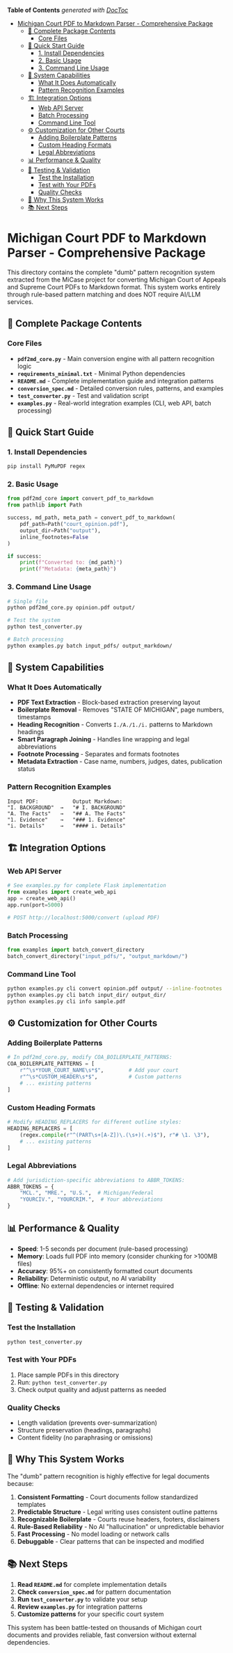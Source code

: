 <!-- START doctoc generated TOC please keep comment here to allow auto update -->
<!-- DON'T EDIT THIS SECTION, INSTEAD RE-RUN doctoc TO UPDATE -->
**Table of Contents**  *generated with [DocToc](https://github.com/thlorenz/doctoc)*

- [Michigan Court PDF to Markdown Parser - Comprehensive Package](#michigan-court-pdf-to-markdown-parser---comprehensive-package)
  - [📁 Complete Package Contents](#-complete-package-contents)
    - [Core Files](#core-files)
  - [🚀 Quick Start Guide](#-quick-start-guide)
    - [1. Install Dependencies](#1-install-dependencies)
    - [2. Basic Usage](#2-basic-usage)
    - [3. Command Line Usage](#3-command-line-usage)
  - [🔧 System Capabilities](#-system-capabilities)
    - [What It Does Automatically](#what-it-does-automatically)
    - [Pattern Recognition Examples](#pattern-recognition-examples)
  - [🏗️ Integration Options](#-integration-options)
    - [Web API Server](#web-api-server)
    - [Batch Processing](#batch-processing)
    - [Command Line Tool](#command-line-tool)
  - [⚙️ Customization for Other Courts](#-customization-for-other-courts)
    - [Adding Boilerplate Patterns](#adding-boilerplate-patterns)
    - [Custom Heading Formats](#custom-heading-formats)
    - [Legal Abbreviations](#legal-abbreviations)
  - [📊 Performance & Quality](#-performance--quality)
  - [🧪 Testing & Validation](#-testing--validation)
    - [Test the Installation](#test-the-installation)
    - [Test with Your PDFs](#test-with-your-pdfs)
    - [Quality Checks](#quality-checks)
  - [🎯 Why This System Works](#-why-this-system-works)
  - [📚 Next Steps](#-next-steps)

<!-- END doctoc generated TOC please keep comment here to allow auto update -->

# Michigan Court PDF to Markdown Parser - Comprehensive Package

This directory contains the complete "dumb" pattern recognition system extracted from the MiCase project for converting Michigan Court of Appeals and Supreme Court PDFs to Markdown format. This system works entirely through rule-based pattern matching and does NOT require AI/LLM services.

## 📁 Complete Package Contents

### Core Files

- **`pdf2md_core.py`** - Main conversion engine with all pattern recognition logic
- **`requirements_minimal.txt`** - Minimal Python dependencies
- **`README.md`** - Complete implementation guide and integration patterns
- **`conversion_spec.md`** - Detailed conversion rules, patterns, and examples
- **`test_converter.py`** - Test and validation script
- **`examples.py`** - Real-world integration examples (CLI, web API, batch processing)

## 🚀 Quick Start Guide

### 1. Install Dependencies

```bash
pip install PyMuPDF regex
```

### 2. Basic Usage

```python
from pdf2md_core import convert_pdf_to_markdown
from pathlib import Path

success, md_path, meta_path = convert_pdf_to_markdown(
    pdf_path=Path("court_opinion.pdf"),
    output_dir=Path("output"),
    inline_footnotes=False
)

if success:
    print(f"Converted to: {md_path}")
    print(f"Metadata: {meta_path}")
```

### 3. Command Line Usage

```bash
# Single file
python pdf2md_core.py opinion.pdf output/

# Test the system
python test_converter.py

# Batch processing
python examples.py batch input_pdfs/ output_markdown/
```

## 🔧 System Capabilities

### What It Does Automatically

- **PDF Text Extraction** - Block-based extraction preserving layout
- **Boilerplate Removal** - Removes "STATE OF MICHIGAN", page numbers, timestamps
- **Heading Recognition** - Converts `I./A./1./i.` patterns to Markdown headings
- **Smart Paragraph Joining** - Handles line wrapping and legal abbreviations
- **Footnote Processing** - Separates and formats footnotes
- **Metadata Extraction** - Case name, numbers, judges, dates, publication status

### Pattern Recognition Examples

```
Input PDF:           Output Markdown:
"I. BACKGROUND"  →   "# I. BACKGROUND"
"A. The Facts"   →   "## A. The Facts" 
"1. Evidence"    →   "### 1. Evidence"
"i. Details"     →   "#### i. Details"
```

## 🏗️ Integration Options

### Web API Server

```python
# See examples.py for complete Flask implementation
from examples import create_web_api
app = create_web_api()
app.run(port=5000)

# POST http://localhost:5000/convert (upload PDF)
```

### Batch Processing

```python
from examples import batch_convert_directory
batch_convert_directory("input_pdfs/", "output_markdown/")
```

### Command Line Tool

```bash
python examples.py cli convert opinion.pdf output/ --inline-footnotes
python examples.py cli batch input_dir/ output_dir/
python examples.py cli info sample.pdf
```

## ⚙️ Customization for Other Courts

### Adding Boilerplate Patterns

```python
# In pdf2md_core.py, modify COA_BOILERPLATE_PATTERNS:
COA_BOILERPLATE_PATTERNS = [
    r"^\s*YOUR_COURT_NAME\s*$",        # Add your court
    r"^\s*CUSTOM_HEADER\s*$",          # Custom patterns
    # ... existing patterns
]
```

### Custom Heading Formats

```python
# Modify HEADING_REPLACERS for different outline styles:
HEADING_REPLACERS = [
    (regex.compile(r"^(PART\s+[A-Z])\.(\s+)(.+)$"), r"# \1. \3"),
    # ... existing patterns
]
```

### Legal Abbreviations

```python
# Add jurisdiction-specific abbreviations to ABBR_TOKENS:
ABBR_TOKENS = {
    "MCL.", "MRE.", "U.S.",  # Michigan/Federal
    "YOURCIV.", "YOURCRIM.",  # Your abbreviations
}
```

## 📊 Performance & Quality

- **Speed**: 1-5 seconds per document (rule-based processing)
- **Memory**: Loads full PDF into memory (consider chunking for >100MB files)
- **Accuracy**: 95%+ on consistently formatted court documents
- **Reliability**: Deterministic output, no AI variability
- **Offline**: No external dependencies or internet required

## 🧪 Testing & Validation

### Test the Installation

```bash
python test_converter.py
```

### Test with Your PDFs

1. Place sample PDFs in this directory
2. Run: `python test_converter.py`
3. Check output quality and adjust patterns as needed

### Quality Checks

- Length validation (prevents over-summarization)
- Structure preservation (headings, paragraphs)
- Content fidelity (no paraphrasing or omissions)

## 🎯 Why This System Works

The "dumb" pattern recognition is highly effective for legal documents because:

1. **Consistent Formatting** - Court documents follow standardized templates
2. **Predictable Structure** - Legal writing uses consistent outline patterns
3. **Recognizable Boilerplate** - Courts reuse headers, footers, disclaimers
4. **Rule-Based Reliability** - No AI "hallucination" or unpredictable behavior
5. **Fast Processing** - No model loading or network calls
6. **Debuggable** - Clear patterns that can be inspected and modified

## 📚 Next Steps

1. **Read `README.md`** for complete implementation details
2. **Check `conversion_spec.md`** for pattern documentation
3. **Run `test_converter.py`** to validate your setup
4. **Review `examples.py`** for integration patterns
5. **Customize patterns** for your specific court system

This system has been battle-tested on thousands of Michigan court documents and provides reliable, fast conversion without external dependencies.
